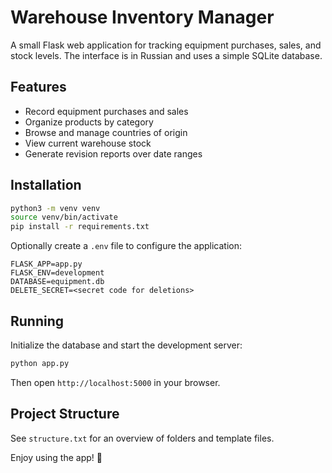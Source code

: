 # Warehouse Inventory Manager

A small Flask web application for tracking equipment purchases, sales, and stock levels. The interface is in Russian and uses a simple SQLite database.

## Features

- Record equipment purchases and sales
- Organize products by category
- Browse and manage countries of origin
- View current warehouse stock
- Generate revision reports over date ranges

## Installation

```bash
python3 -m venv venv
source venv/bin/activate
pip install -r requirements.txt
```

Optionally create a `.env` file to configure the application:

```
FLASK_APP=app.py
FLASK_ENV=development
DATABASE=equipment.db
DELETE_SECRET=<secret code for deletions>
```

## Running

Initialize the database and start the development server:

```bash
python app.py
```

Then open `http://localhost:5000` in your browser.

## Project Structure

See `structure.txt` for an overview of folders and template files.

Enjoy using the app! 🎉
